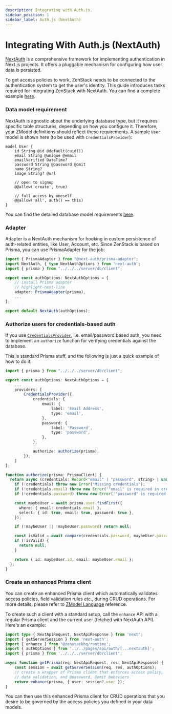 ```yaml
---
description: Integrating with Auth.js.
sidebar_position: 1
sidebar_label: Auth.js (NextAuth)
---
```


# Integrating With Auth.js (NextAuth)

[NextAuth](https://next-auth.js.org/) is a comprehensive framework for implementing authentication in Next.js projects. It offers a pluggable mechanism for configuring how user data is persisted.

To get access policies to work, ZenStack needs to be connected to the authentication system to get the user's identity. This guide introduces tasks required for integrating ZenStack with NextAuth. You can find a complete example [here](https://github.com/zenstackhq/sample-todo-nextjs/tree/v1 ':target=blank').

### Data model requirement

NextAuth is agnostic about the underlying database type, but it requires specific table structures, depending on how you configure it. Therefore, your ZModel definitions should reflect these requirements. A sample `User` model is shown here (to be used with `CredentialsProvider`):

```zmodel title='/schema.zmodel'
model User {
    id String @id @default(cuid())
    email String @unique @email
    emailVerified DateTime?
    password String @password @omit
    name String?
    image String? @url

    // open to signup
    @@allow('create', true)

    // full access by oneself
    @@allow('all', auth() == this)
}
```

You can find the detailed database model requirements [here](https://next-auth.js.org/adapters/models ':target=blank').

### Adapter

Adapter is a NextAuth mechanism for hooking in custom persistence of auth-related entities, like User, Account, etc. Since ZenStack is based on Prisma, you can use PrismaAdapter for the job:

```ts title='/src/pages/api/auth/[...nextauth].ts'
import { PrismaAdapter } from "@next-auth/prisma-adapter";
import NextAuth, { type NextAuthOptions } from 'next-auth';
import { prisma } from "../../../server/db/client";

export const authOptions: NextAuthOptions = {
    // install Prisma adapter
    // highlight-next-line
    adapter: PrismaAdapter(prisma),
    ...
};

export default NextAuth(authOptions);
```

### Authorize users for credentials-based auth

If you use [`CredentialsProvider`](https://next-auth.js.org/providers/credentials ':target=blank'), i.e. email/password based auth, you need to implement an `authorize` function for verifying credentials against the database.

This is standard Prisma stuff, and the following is just a quick example of how to do it:

```ts title='/src/pages/api/auth/[...nextauth].ts'
import { prisma } from "../../../server/db/client";

export const authOptions: NextAuthOptions = {
    ...
    providers: [
        CredentialsProvider({
            credentials: {
                email: {
                    label: 'Email Address',
                    type: 'email',
                },
                password: {
                    label: 'Password',
                    type: 'password',
                },
            },

            authorize: authorize(prisma),
        }),
    ]
};

function authorize(prisma: PrismaClient) {
  return async (credentials: Record<"email" | "password", string> | undefined) => {
    if (!credentials) throw new Error("Missing credentials");
    if (!credentials.email) throw new Error('"email" is required in credentials');
    if (!credentials.password) throw new Error('"password" is required in credentials');

    const maybeUser = await prisma.user.findFirst({
      where: { email: credentials.email },
      select: { id: true, email: true, password: true },
    });

    if (!maybeUser || !maybeUser.password) return null;

    const isValid = await compare(credentials.password, maybeUser.password);
    if (!isValid) {
      return null;
    }

    return { id: maybeUser.id, email: maybeUser.email };
  };
}
```

### Create an enhanced Prisma client

You can create an enhanced Prisma client which automatically validates access policies, field validation rules etc., during CRUD operations. For more details, please refer to [ZModel Language](../../reference/zmodel-language) reference.

To create such a client with a standard setup, call the `enhance` API with a regular Prisma client and the current user (fetched with NextAuth API). Here's an example:

```ts
import type { NextApiRequest, NextApiResponse } from 'next';
import { getServerSession } from 'next-auth';
import { enhance } from '@zenstackhq/runtime';
import { authOptions } from '../../pages/api/auth/[...nextauth]';
import { prisma } from '../../../server/db/client';

async function getPrisma(req: NextApiRequest, res: NextApiResponse) {
    const session = await getServerSession(req, res, authOptions);
    // create a wrapper of Prisma client that enforces access policy,
    // data validation, and @password, @omit behaviors
    return enhance(prisma, { user: session?.user });
}
```

You can then use this enhanced Prisma client for CRUD operations that you desire to be governed by the access policies you defined in your data models.
